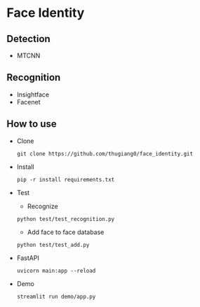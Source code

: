 # Face Identity

## Detection
- MTCNN

## Recognition
- Insightface
- Facenet

## How to use
- Clone
    ```
    git clone https://github.com/thugiang0/face_identity.git
    ```

- Install
     ```
    pip -r install requirements.txt
    ```

- Test
    - Recognize
    ```
    python test/test_recognition.py
    ```

    - Add face to face database
    ```
    python test/test_add.py
    ```

- FastAPI
    ```
    uvicorn main:app --reload
    ```

- Demo 
    ```
    streamlit run demo/app.py
    ```


    
